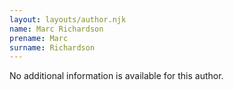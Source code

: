 ```yaml
---
layout: layouts/author.njk
name: Marc Richardson
prename: Marc
surname: Richardson
---
```

No additional information is available for this author.

